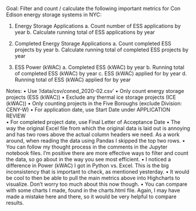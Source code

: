 Goal:
Filter and count / calculate the following important metrics for Con Edison energy storage systems in NYC:

1.	Energy Storage Applications
    a.	Count number of ESS applications by year
    b.	Calculate running total of ESS applications by year

2.	Completed Energy Storage Applications
    a.	Count completed ESS projects by year
    b.	Calculate running total of completed ESS projects by year

3.	ESS Power (kWAC)
    a.	Completed ESS (kWAC) by year
    b.	Running total of completed ESS (kWAC) by year
    c.	ESS (kWAC) applied for by year
    d.	Running total of ESS (kWAC) applied for by year

Notes:
•	Use ‘/data/csv/coned_2020-02.csv’ 
•	Only count energy storage projects (ESS (kWAC))
•	Exclude any thermal ice storage projects (ICE (kWAC))
•	Only counting projects in the Five Boroughs (exclude Division: CENY-W)
•	For application date, use Start Date under APPLICATION REVIEW  
•	For completed project date, use Final Letter of Acceptance Date
•	The way the original Excel file from which the original data is laid out is annoying and has two rows above the actual column headers we need. As a work around, when reading the data using Pandas I skipped the top two rows.
•	You can follow my thought process in the comments in the Jupyter notebook files. I’m positive there are more effective ways to filter and count the data, so go about in the way you see most efficient.
•	I noticed a difference in Power (kWAC) I got in Python vs. Excel. This is the big inconsistency that is important to check, as mentioned yesterday.
•	It would be cool to then be able to pull the main metrics above into Highcharts to visualize. Don’t worry too much about this now though.
•	You can compare with some charts I made, found in the charts.html file. Again, I may have made a mistake here and there, so it would be very helpful to compare results.
